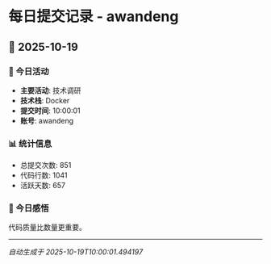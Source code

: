 # 每日提交记录 - awandeng

## 📅 2025-10-19

### 🎯 今日活动
- **主要活动**: 技术调研
- **技术栈**: Docker
- **提交时间**: 10:00:01
- **账号**: awandeng

### 📊 统计信息
- 总提交次数: 851
- 代码行数: 1041
- 活跃天数: 657

### 💭 今日感悟
代码质量比数量更重要。

---
*自动生成于 2025-10-19T10:00:01.494197*
